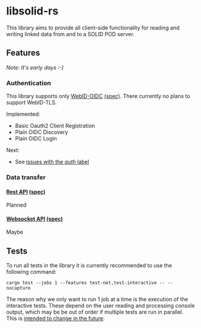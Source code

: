 # libsolid-rs
This library aims to provide all client-side functionality for reading and writing linked data from and to a SOLID POD server.


## Features
_Note: It's early days :-)_

### Authentication
This library supports only [WebID-OIDC](webid-oidc) [(spec)][solid-webid-oidc].
There currently no plans to support WebID-TLS.

Implemented:
* Basic Oauth2 Client Registration
* Plain OIDC Discovery
* Plain OIDC Login

Next:
* See [issues with the _auth_ label](https://github.com/steveeJ/coegi/labels/auth)

### Data transfer
#### [Rest API](rest-api) [(spec)][solid-rest-api]
Planned

#### [Websocket API](websocket-api) [(spec)][solid-websocket-api]
Maybe

[solid-webid-oidc]: https://github.com/solid/webid-oidc-spec/blob/master/README.md
[solid-rest-api]: https://github.com/solid/solid-spec/blob/master/api-rest.md
[solid-websocket-api]: https://github.com/solid/solid-spec/blob/master/api-websockets.md

## Tests
To run all tests in the library it is currently recommended to use the following command:

```console
cargo test --jobs 1 --features test-net,test-interactive -- --nocapture
```

The reason why we only want to run 1 job at a time is the execution of the interactive tests.
These depend on the user reading and processing console output, which may be be out of order if multiple tests are run in parallel.
This is [intended to change in the future](https://github.com/steveeJ/coegi/issues/8).